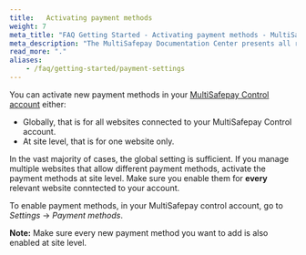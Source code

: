 ```yaml
---
title:   Activating payment methods
weight: 7
meta_title: "FAQ Getting Started - Activating payment methods - MultiSafepay Docs"
meta_description: "The MultiSafepay Documentation Center presents all relevant information about our Plugins and API. You can also find support pages for payment methods, tools and general questions as well as the contact details of our Support and Integration Teams."
read_more: "."
aliases:
    - /faq/getting-started/payment-settings
---
```


You can activate new payment methods in your [MultiSafepay Control account](https://merchant.multisafepay.com) either: 

* Globally, that is for all websites connected to your MultiSafepay Control account.
* At site level, that is for one website only.  

In the vast majority of cases, the global setting is sufficient. If you manage multiple websites that allow different payment methods, activate the payment methods at site level. Make sure you enable them for **every** relevant website conntected to your account. 

To enable payment methods, in your MultiSafepay control account, go to _Settings_ → _Payment methods_.

**Note:** Make sure every new payment method you want to add is also enabled at site level.
